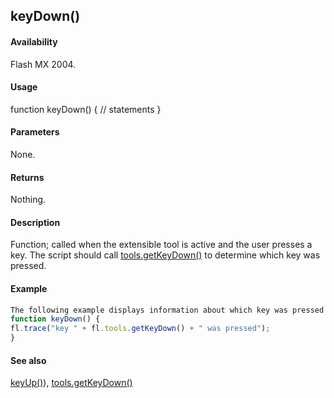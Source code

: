 ## keyDown()

#### Availability

Flash MX 2004.

#### Usage

function keyDown() {
// statements
}

#### Parameters

None.

#### Returns

Nothing.

#### Description

Function; called when the extensible tool is active and the user presses a key. The script should call
[tools.getKeyDown()](../Tools_object/tools4.md) to determine which key was pressed.

#### Example

```javascript
The following example displays information about which key was pressed when the extensible tool is active and the user presses a key.
function keyDown() {
fl.trace("key " + fl.tools.getKeyDown() + " was pressed");
}

```
#### See also

[keyUp()](../Top-Level_Functions_and_Methods/keyUp.md)), [tools.getKeyDown()](../Tools_object/tools4.md)

<span id="keyUp()" class="anchor"></span>

